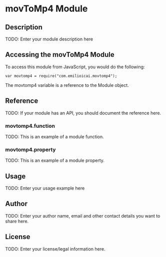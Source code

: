 # movToMp4 Module

## Description

TODO: Enter your module description here

## Accessing the movToMp4 Module

To access this module from JavaScript, you would do the following:

    var movtomp4 = require("com.emilioicai.movtomp4");

The movtomp4 variable is a reference to the Module object.

## Reference

TODO: If your module has an API, you should document
the reference here.

### movtomp4.function

TODO: This is an example of a module function.

### movtomp4.property

TODO: This is an example of a module property.

## Usage

TODO: Enter your usage example here

## Author

TODO: Enter your author name, email and other contact
details you want to share here.

## License

TODO: Enter your license/legal information here.
